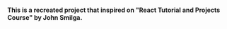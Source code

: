 #### This is a recreated project that inspired on "React Tutorial and Projects Course" by John Smilga.
